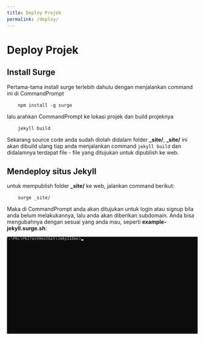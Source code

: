 ```yaml
---
title: Deploy Projek
permalink: /deploy/
---
```

# Deploy Projek
## Install Surge
Pertama-tama install surge terlebih dahulu dengan menjalankan
command ini di CommandPrompt

        npm install -g surge

lalu arahkan CommandPrompt ke lokasi projek dan build projeknya

        jekyll build

Sekarang source code anda sudah diolah didalam folder **_site/**,
**_site/** ini akan dibuild ulang tiap anda menjalankan command `jekyll build`
dan didalamnya terdapat file - file yang ditujukan untuk dipublish ke web.

## Mendeploy situs Jekyll
untuk mempublish folder **_site/** ke web, jalankan command berikut:

        surge _site/

Maka di CommandPrompt anda akan ditujukan untuk login atau signup bila
anda belum melakukannya, lalu anda akan diberikan subdomain. Anda bisa mengubahnya dengan sesuai yang anda mau, seperti **example-jekyll.surge.sh**:

![assets/img/deploy.gif](/assets/img/deploy.gif)